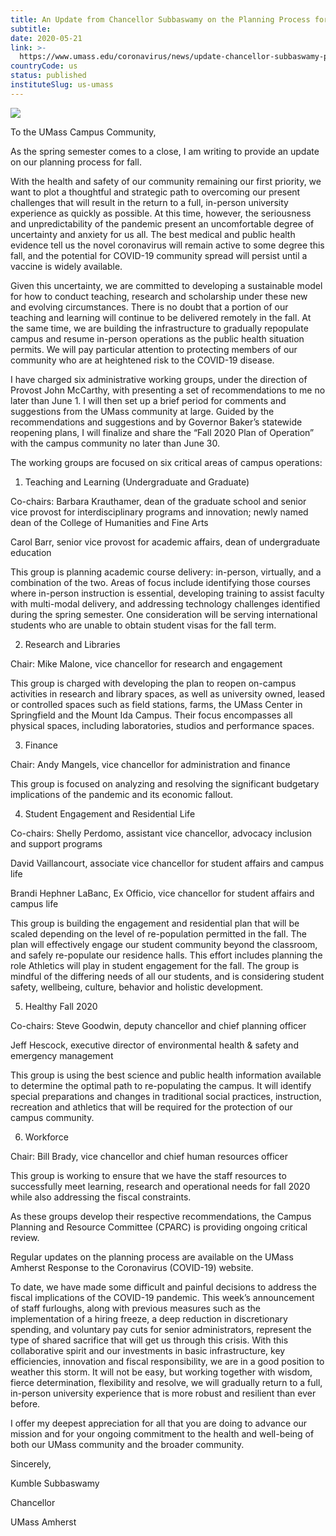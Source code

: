 ```yaml
---
title: An Update from Chancellor Subbaswamy on the Planning Process for Fall
subtitle: 
date: 2020-05-21
link: >-
  https://www.umass.edu/coronavirus/news/update-chancellor-subbaswamy-planning-process-fall
countryCode: us
status: published
instituteSlug: us-umass
---
```

![](https://www.umass.edu/coronavirus/sites/default/files/socialmedia/facebook.png)

To the UMass Campus Community,

As the spring semester comes to a close, I am writing to provide an update on our planning process for fall.

With the health and safety of our community remaining our first priority, we want to plot a thoughtful and strategic path to overcoming our present challenges that will result in the return to a full, in-person university experience as quickly as possible. At this time, however, the seriousness and unpredictability of the pandemic present an uncomfortable degree of uncertainty and anxiety for us all. The best medical and public health evidence tell us the novel coronavirus will remain active to some degree this fall, and the potential for COVID-19 community spread will persist until a vaccine is widely available.

Given this uncertainty, we are committed to developing a sustainable model for how to conduct teaching, research and scholarship under these new and evolving circumstances. There is no doubt that a portion of our teaching and learning will continue to be delivered remotely in the fall. At the same time, we are building the infrastructure to gradually repopulate campus and resume in-person operations as the public health situation permits. We will pay particular attention to protecting members of our community who are at heightened risk to the COVID-19 disease.

I have charged six administrative working groups, under the direction of Provost John McCarthy, with presenting a set of recommendations to me no later than June 1. I will then set up a brief period for comments and suggestions from the UMass community at large. Guided by the recommendations and suggestions and by Governor Baker’s statewide reopening plans, I will finalize and share the “Fall 2020 Plan of Operation” with the campus community no later than June 30.

The working groups are focused on six critical areas of campus operations:

1. Teaching and Learning (Undergraduate and Graduate)

Co-chairs: Barbara Krauthamer, dean of the graduate school and senior vice provost for interdisciplinary programs and innovation; newly named dean of the College of Humanities and Fine Arts

Carol Barr, senior vice provost for academic affairs, dean of undergraduate education

This group is planning academic course delivery: in-person, virtually, and a combination of the two. Areas of focus include identifying those courses where in-person instruction is essential, developing training to assist faculty with multi-modal delivery, and addressing technology challenges identified during the spring semester. One consideration will be serving international students who are unable to obtain student visas for the fall term.

2. Research and Libraries

Chair: Mike Malone, vice chancellor for research and engagement

This group is charged with developing the plan to reopen on-campus activities in research and library spaces, as well as university owned, leased or controlled spaces such as field stations, farms, the UMass Center in Springfield and the Mount Ida Campus. Their focus encompasses all physical spaces, including laboratories, studios and performance spaces.

3. Finance

Chair: Andy Mangels, vice chancellor for administration and finance

This group is focused on analyzing and resolving the significant budgetary implications of the pandemic and its economic fallout.

4. Student Engagement and Residential Life

Co-chairs: Shelly Perdomo, assistant vice chancellor, advocacy inclusion and support programs

David Vaillancourt, associate vice chancellor for student affairs and campus life

Brandi Hephner LaBanc, Ex Officio, vice chancellor for student affairs and campus life

This group is building the engagement and residential plan that will be scaled depending on the level of re-population permitted in the fall. The plan will effectively engage our student community beyond the classroom, and safely re-populate our residence halls. This effort includes planning the role Athletics will play in student engagement for the fall. The group is mindful of the differing needs of all our students, and is considering student safety, wellbeing, culture, behavior and holistic development.

5. Healthy Fall 2020

Co-chairs: Steve Goodwin, deputy chancellor and chief planning officer

Jeff Hescock, executive director of environmental health & safety and emergency management

This group is using the best science and public health information available to determine the optimal path to re-populating the campus. It will identify special preparations and changes in traditional social practices, instruction, recreation and athletics that will be required for the protection of our campus community.

6. Workforce

Chair: Bill Brady, vice chancellor and chief human resources officer

This group is working to ensure that we have the staff resources to successfully meet learning, research and operational needs for fall 2020 while also addressing the fiscal constraints.

As these groups develop their respective recommendations, the Campus Planning and Resource Committee (CPARC) is providing ongoing critical review.

Regular updates on the planning process are available on the UMass Amherst Response to the Coronavirus (COVID-19) website.

To date, we have made some difficult and painful decisions to address the fiscal implications of the COVID-19 pandemic. This week’s announcement of staff furloughs, along with previous measures such as the implementation of a hiring freeze, a deep reduction in discretionary spending, and voluntary pay cuts for senior administrators, represent the type of shared sacrifice that will get us through this crisis. With this collaborative spirit and our investments in basic infrastructure, key efficiencies, innovation and fiscal responsibility, we are in a good position to weather this storm. It will not be easy, but working together with wisdom, fierce determination, flexibility and resolve, we will gradually return to a full, in-person university experience that is more robust and resilient than ever before.

I offer my deepest appreciation for all that you are doing to advance our mission and for your ongoing commitment to the health and well-being of both our UMass community and the broader community.

Sincerely,

Kumble Subbaswamy

Chancellor

UMass Amherst